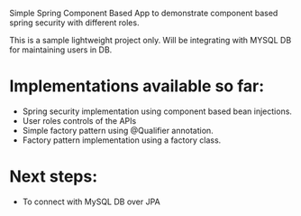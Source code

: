 Simple Spring Component Based App to demonstrate component based spring security with different roles.

This is a sample lightweight project only. Will be integrating with MYSQL DB for maintaining users in DB.

# Implementations available so far:
- Spring security implementation using component based bean injections.
- User roles controls of the APIs
- Simple factory pattern using @Qualifier annotation.
- Factory pattern implementation using a factory class.

# Next steps:
- To connect with MySQL DB over JPA

